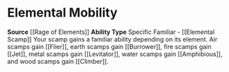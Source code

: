 ﻿---
ability_type: Specific Familiar - Elemental Scamp
actions: null
frequency: null
id: '106'
name: Elemental Mobility
rarity: Common
requirement: null
source: '[[DATABASE/source/Rage of Elements|Rage of Elements]]'
trait: null
type: Familiar Ability

---
# Elemental Mobility

**Source** [[Rage of Elements]]
**Ability Type** Specific Familiar - [[Elemental Scamp]]
Your scamp gains a familiar ability depending on its element. Air scamps gain [[Flier]], earth scamps gain [[Burrower]], fire scamps gain [[Jet]], metal scamps gain [[Levitator]], water scamps gain [[Amphibious]], and wood scamps gain [[Climber]].